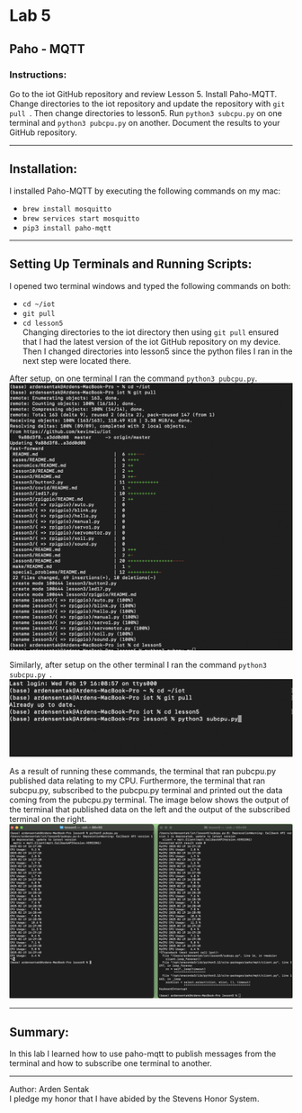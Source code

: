 # Lab 5
## Paho - MQTT
### Instructions: 
Go to the iot GitHub repository and review Lesson 5. Install Paho-MQTT. Change directories to the iot repository and update the repository with `git pull `. Then change directories to lesson5. Run `python3 subcpu.py` on one terminal and `python3 pubcpu.py` on another. Document the results to your GitHub repository.

---

## Installation:
I installed Paho-MQTT by executing the following commands on my mac:
- `brew install mosquitto`
- `brew services start mosquitto`
- `pip3 install paho-mqtt`

 ---
 
## Setting Up Terminals and Running Scripts:
I opened two terminal windows and typed the following commands on both: 
- `cd ~/iot`
- `git pull`
- `cd lesson5` </br>
Changing directories to the iot directory then using `git pull` ensured that I had the latest version of the iot GitHub repository on my device. Then I changed directories into lesson5 since the python files I ran in the next step were located there. </br>


After setup, on one terminal I ran the command `python3 pubcpu.py`.
![pub terminal setup](https://github.com/ardensentak/CPE322/blob/main/Labs/Lab5/lab5images/setupPUB.png)

Similarly, after setup on the other terminal I ran the command `python3 subcpu.py `.
![pub terminal setup](https://github.com/ardensentak/CPE322/blob/main/Labs/Lab5/lab5images/SUBsetup.png)


As a result of running these commands, the terminal that ran pubcpu.py published data relating to my CPU. Furthermore, the terminal that ran subcpu.py, subscribed to the pubcpu.py terminal and printed out the data coming from the pubcpu.py terminal. The image below shows the output of the terminal that published data on the left and the output of the subscribed terminal on the right. 
![subcpu and pubcpu terminal results](https://github.com/ardensentak/CPE322/blob/main/Labs/Lab5/lab5images/lab5results.png)

---
## Summary:
In this lab I learned how to use paho-mqtt to publish messages from the terminal and how to subscribe one terminal to another. 

---
Author: Arden Sentak </br>
I pledge my honor that I have abided by the Stevens Honor System.

